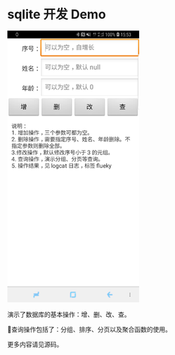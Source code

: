 # sqlite 开发 Demo

<img src="pic/1.jpg" width="300"/>

演示了数据库的基本操作：增、删、改、查。

查询操作包括了：分组、排序、分页以及聚合函数的使用。

更多内容请见源码。